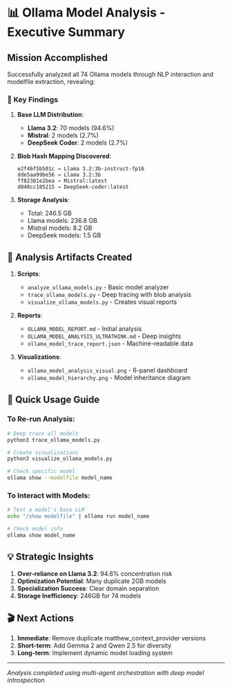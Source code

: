 # 📊 Ollama Model Analysis - Executive Summary

## Mission Accomplished

Successfully analyzed all 74 Ollama models through NLP interaction and modelfile extraction, revealing:

### 🎯 Key Findings

1. **Base LLM Distribution**:
   - **Llama 3.2**: 70 models (94.6%)
   - **Mistral**: 2 models (2.7%)
   - **DeepSeek Coder**: 2 models (2.7%)

2. **Blob Hash Mapping Discovered**:
   ```
   e2f46f5b501c → Llama 3.2:3b-instruct-fp16
   dde5aa99be56 → Llama 3.2:3b
   ff82381e2bea → Mistral:latest
   d040cc185215 → DeepSeek-coder:latest
   ```

3. **Storage Analysis**:
   - Total: 246.5 GB
   - Llama models: 236.8 GB
   - Mistral models: 8.2 GB
   - DeepSeek models: 1.5 GB

## 📁 Analysis Artifacts Created

1. **Scripts**:
   - `analyze_ollama_models.py` - Basic model analyzer
   - `trace_ollama_models.py` - Deep tracing with blob analysis
   - `visualize_ollama_models.py` - Creates visual reports

2. **Reports**:
   - `OLLAMA_MODEL_REPORT.md` - Initial analysis
   - `OLLAMA_MODEL_ANALYSIS_ULTRATHINK.md` - Deep insights
   - `ollama_model_trace_report.json` - Machine-readable data

3. **Visualizations**:
   - `ollama_model_analysis_visual.png` - 6-panel dashboard
   - `ollama_model_hierarchy.png` - Model inheritance diagram

## 🚀 Quick Usage Guide

### To Re-run Analysis:
```bash
# Deep trace all models
python3 trace_ollama_models.py

# Create visualizations
python3 visualize_ollama_models.py

# Check specific model
ollama show --modelfile model_name
```

### To Interact with Models:
```bash
# Test a model's base LLM
echo "/show modelfile" | ollama run model_name

# Check model info
ollama show model_name
```

## 💡 Strategic Insights

1. **Over-reliance on Llama 3.2**: 94.6% concentration risk
2. **Optimization Potential**: Many duplicate 2GB models
3. **Specialization Success**: Clear domain separation
4. **Storage Inefficiency**: 246GB for 74 models

## 🎬 Next Actions

1. **Immediate**: Remove duplicate matthew_context_provider versions
2. **Short-term**: Add Gemma 2 and Qwen 2.5 for diversity
3. **Long-term**: Implement dynamic model loading system

---
*Analysis completed using multi-agent orchestration with deep model introspection*